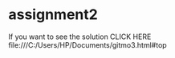 # assignment2
If you want to see the solution CLICK HERE
file:///C:/Users/HP/Documents/gitmo3.html#top
